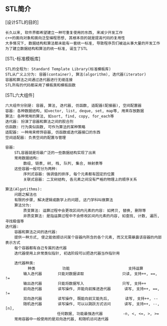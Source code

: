 ## STL简介
[设计STL的目的]

    长久以来, 软件界都希望建立一种可重复使用的东西, 来减少开发工作
    c++的面向对象和面向泛型编程思想, 其根本目的就是提高代码的复用性
    大多情况下, 数据结构和算法都未能有一套统一标准, 导致程序员们被迫从事大量的开发工作
    为了建立数据结构和算法的统一标准, 诞生了STL

[STL-标准模板库]

    STL的全程为: Standard Template Library(标准模板库)
    STL从广义上分为: 容器(container), 算法(algorithm), 迭代器(iterator)
    容器和算法之间通过迭代器进行无缝连接
    STL所有的代码都采用了模板类和模板函数

[STL六大组件]
    
    六大组件分别是: 容器, 算法, 迭代器, 仿函数, 适配器(配接器), 空间配置器
    容器: 各种数据结构, 如vector, list, deque, set, map等, 用来存放数据
    算法: 各种常用的算法, 如sort, find, copy, for_each等
    迭代器: 扮演了容器和算法之间的胶合剂
    仿函数: 行为类似函数, 可作为算法的某种策略
    适配器: 一种用来修饰容器, 仿函数或迭代器接口的东西
    空间适配器: 负责空间的配置与管理

    容器: 
        STL容器就是将最广泛的一些数据结构实现了出来
        常用数据结构: 
            数组, 链表, 树, 栈, 队列, 集合, 映射表等
        这些容器一般可分为两种: 
            序列式容器: 强调值的排序, 每个元素都有固定的位置
            关联式容器: 二叉树结构, 各元素之间没有严格的物理上的顺序关系

    算法(Algotithms):
        问题之解法也
        有限的步骤, 解决逻辑或数学上的问题, 这门学科叫做算法
        算法分为:
            质变算法: 运算过程中会更改区间内元素的内容: 如拷贝, 替换, 删除等
            非质变算法: 是指运算过程中不会修改区间内元素的内容, 如查找, 计数, 遍历, 寻找极值等
    迭代器:
        容器和算法之间的迭代器:
        提供一种方式, 使之能依顺访问某个容器内所含的各个元素, 而又无需暴露该容器的内部表示方式
        每个容器都有自己专属的迭代器
        迭代器使用上非常类似指针, 初选阶段可以把迭代器当作指针用

        迭代器种类:
              种类            功能                          支持运算
            输入迭代器       只能对数据读取                 只读, 支持++, ==, !=
            输出迭代器       只能将数据写入                 只写, 支持++
            前向迭代器       读写操作, 并能向前推进迭代器      读写, 支持++, ==, !=
            双向迭代器       读写操作, 既能向前又能先后,       读写, 支持++, --
            随机迭代器       读写操作, 可以以跳跃方式访问      读写, 支持++, --, [n],
                           任何数据, 功能最强迭代器         -n, <, <=, >, >=
        常用容器中一般使用的是双向迭代器, 和随机访问迭代器

